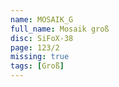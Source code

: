 ```yaml
---
name: MOSAIK_G
full_name: Mosaik groß
disc: SiFoX-38
page: 123/2
missing: true
tags: [Groß]
---
```

